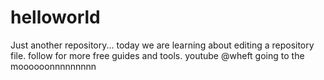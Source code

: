 # helloworld
Just another repository...
today we are learning about editing a repository file. follow for more free guides and tools.
youtube @wheft  going to the moooooonnnnnnnnn
